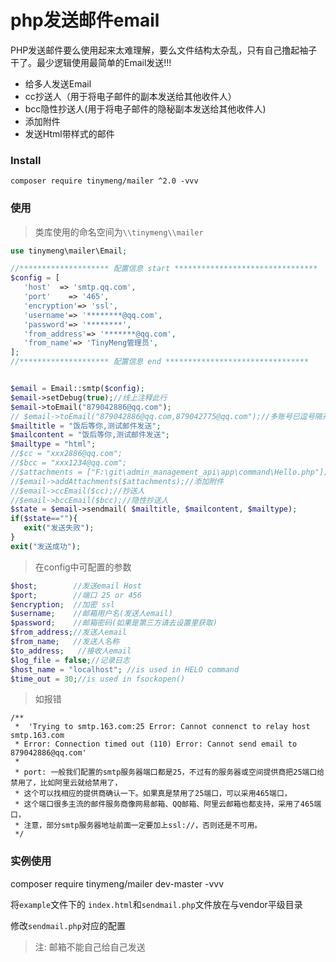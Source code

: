 # php发送邮件email

PHP发送邮件要么使用起来太难理解，要么文件结构太杂乱，只有自己撸起袖子干了。最少逻辑使用最简单的Email发送!!!

* 给多人发送Email
* cc抄送人（用于将电子邮件的副本发送给其他收件人）
* bcc隐性抄送人(用于将电子邮件的隐秘副本发送给其他收件人)
* 添加附件
* 发送Html带样式的邮件

### Install

```
composer require tinymeng/mailer ^2.0 -vvv
```

### 使用

> 类库使用的命名空间为`\\tinymeng\\mailer`

 ```php
use tinymeng\mailer\Email;

//******************** 配置信息 start ********************************
$config = [
    'host'  => 'smtp.qq.com',
    'port'    => '465',
    'encryption'=> 'ssl',
    'username'=> '********@qq.com',
    'password'=> '********',
    'from_address'=> '*******@qq.com',
    'from_name'=> 'TinyMeng管理员',
];
//******************** 配置信息 end ********************************


$email = Email::smtp($config);
$email->setDebug(true);//线上注释此行
$email->toEmail("879042886@qq.com");
// $email->toEmail("879042886@qq.com,879042775@qq.com");//多账号已逗号隔开
$mailtitle = "饭后等你,测试邮件发送";
$mailcontent = "饭后等你,测试邮件发送";
$mailtype = "html";
//$cc = "xxx2886@qq.com";
//$bcc = "xxx1234@qq.com";
//$attachments = ["F:\git\admin_management_api\app\command\Hello.php"];
//$email->addAttachments($attachments);//添加附件
//$email->ccEmail($cc);//抄送人
//$email->bccEmail($bcc);//隐性抄送人
$state = $email->sendmail( $mailtitle, $mailcontent, $mailtype);
if($state==""){
    exit("发送失败");
}
exit("发送成功");

```


> 在config中可配置的参数
```php
$host;        //发送email Host
$port;        //端口 25 or 456
$encryption;  //加密 ssl
$username;    //邮箱用户名(发送人email)
$password;    //邮箱密码(如果是第三方请去设置里获取)
$from_address;//发送人email
$from_name;   //发送人名称
$to_address;   //接收人email
$log_file = false;//记录日志
$host_name = "localhost"; //is used in HELO command
$time_out = 30;//is used in fsockopen()
```


> 如报错
```
/**
 *  'Trying to smtp.163.com:25 Error: Cannot connenct to relay host smtp.163.com
 * Error: Connection timed out (110) Error: Cannot send email to 879042886@qq.com'
 *
 * port: 一般我们配置的smtp服务器端口都是25，不过有的服务器或空间提供商把25端口给禁用了，比如阿里云就给禁用了，
 * 这个可以找相应的提供商确认一下。如果真是禁用了25端口，可以采用465端口，
 * 这个端口很多主流的邮件服务商像网易邮箱、QQ邮箱、阿里云邮箱也都支持，采用了465端口，
 * 注意，部分smtp服务器地址前面一定要加上ssl://，否则还是不可用。
 */
 ```
 
### 实例使用
composer require tinymeng/mailer dev-master -vvv
 
将`example`文件下的 `index.html`和`sendmail.php`文件放在与vendor平级目录

修改`sendmail.php`对应的配置

> 注: 邮箱不能自己给自己发送
